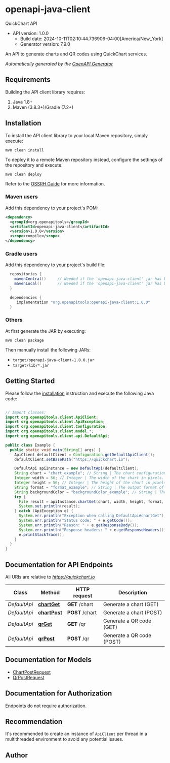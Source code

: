 # openapi-java-client

QuickChart API
- API version: 1.0.0
  - Build date: 2024-10-11T02:10:44.736906-04:00[America/New_York]
  - Generator version: 7.9.0

An API to generate charts and QR codes using QuickChart services.


*Automatically generated by the [OpenAPI Generator](https://openapi-generator.tech)*


## Requirements

Building the API client library requires:
1. Java 1.8+
2. Maven (3.8.3+)/Gradle (7.2+)

## Installation

To install the API client library to your local Maven repository, simply execute:

```shell
mvn clean install
```

To deploy it to a remote Maven repository instead, configure the settings of the repository and execute:

```shell
mvn clean deploy
```

Refer to the [OSSRH Guide](http://central.sonatype.org/pages/ossrh-guide.html) for more information.

### Maven users

Add this dependency to your project's POM:

```xml
<dependency>
  <groupId>org.openapitools</groupId>
  <artifactId>openapi-java-client</artifactId>
  <version>1.0.0</version>
  <scope>compile</scope>
</dependency>
```

### Gradle users

Add this dependency to your project's build file:

```groovy
  repositories {
    mavenCentral()     // Needed if the 'openapi-java-client' jar has been published to maven central.
    mavenLocal()       // Needed if the 'openapi-java-client' jar has been published to the local maven repo.
  }

  dependencies {
     implementation "org.openapitools:openapi-java-client:1.0.0"
  }
```

### Others

At first generate the JAR by executing:

```shell
mvn clean package
```

Then manually install the following JARs:

* `target/openapi-java-client-1.0.0.jar`
* `target/lib/*.jar`

## Getting Started

Please follow the [installation](#installation) instruction and execute the following Java code:

```java

// Import classes:
import org.openapitools.client.ApiClient;
import org.openapitools.client.ApiException;
import org.openapitools.client.Configuration;
import org.openapitools.client.model.*;
import org.openapitools.client.api.DefaultApi;

public class Example {
  public static void main(String[] args) {
    ApiClient defaultClient = Configuration.getDefaultApiClient();
    defaultClient.setBasePath("https://quickchart.io");

    DefaultApi apiInstance = new DefaultApi(defaultClient);
    String chart = "chart_example"; // String | The chart configuration in Chart.js format (JSON or Javascript).
    Integer width = 56; // Integer | The width of the chart in pixels.
    Integer height = 56; // Integer | The height of the chart in pixels.
    String format = "format_example"; // String | The output format of the chart, e.g., 'png', 'jpg', 'svg', or 'webp'.
    String backgroundColor = "backgroundColor_example"; // String | The background color of the chart.
    try {
      File result = apiInstance.chartGet(chart, width, height, format, backgroundColor);
      System.out.println(result);
    } catch (ApiException e) {
      System.err.println("Exception when calling DefaultApi#chartGet");
      System.err.println("Status code: " + e.getCode());
      System.err.println("Reason: " + e.getResponseBody());
      System.err.println("Response headers: " + e.getResponseHeaders());
      e.printStackTrace();
    }
  }
}

```

## Documentation for API Endpoints

All URIs are relative to *https://quickchart.io*

Class | Method | HTTP request | Description
------------ | ------------- | ------------- | -------------
*DefaultApi* | [**chartGet**](docs/DefaultApi.md#chartGet) | **GET** /chart | Generate a chart (GET)
*DefaultApi* | [**chartPost**](docs/DefaultApi.md#chartPost) | **POST** /chart | Generate a chart (POST)
*DefaultApi* | [**qrGet**](docs/DefaultApi.md#qrGet) | **GET** /qr | Generate a QR code (GET)
*DefaultApi* | [**qrPost**](docs/DefaultApi.md#qrPost) | **POST** /qr | Generate a QR code (POST)


## Documentation for Models

 - [ChartPostRequest](docs/ChartPostRequest.md)
 - [QrPostRequest](docs/QrPostRequest.md)


<a id="documentation-for-authorization"></a>
## Documentation for Authorization

Endpoints do not require authorization.


## Recommendation

It's recommended to create an instance of `ApiClient` per thread in a multithreaded environment to avoid any potential issues.

## Author




